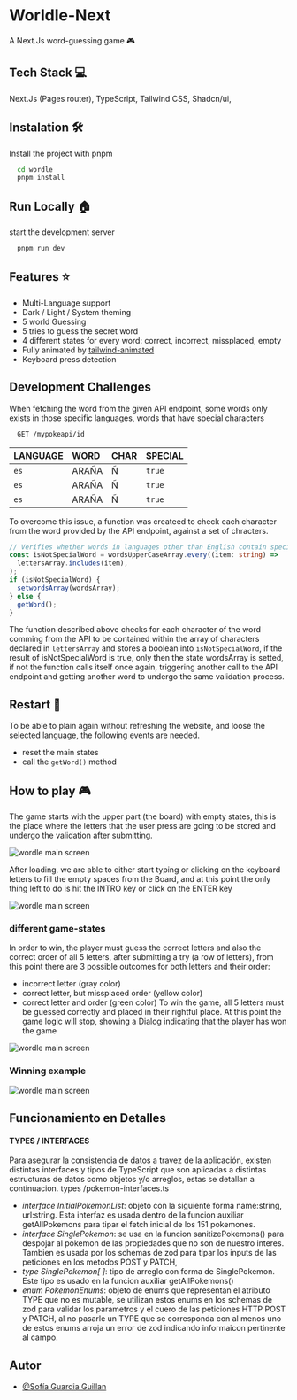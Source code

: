 # Worldle-Next

A Next.Js word-guessing game 🎮

## Tech Stack 💻

Next.Js (Pages router), TypeScript, Tailwind CSS, Shadcn/ui,

## Instalation 🛠

Install the project with pnpm

```bash
  cd wordle
  pnpm install
```

## Run Locally 🏠

start the development server

```bash
  pnpm run dev
```

## Features ⭐

- Multi-Language support
- Dark / Light / System theming
- 5 world Guessing
- 5 tries to guess the secret word
- 4 different states for every word: correct, incorrect, missplaced, empty
- Fully animated by [tailwind-animated](https://www.tailwindcss-animated.com/)
- Keyboard press detection

## Development Challenges

When fetching the word from the given API endpoint, some words only exists in those specific languages, words that have special characters

```bash
  GET /mypokeapi/id
```

| LANGUAGE | WORD  | CHAR | SPECIAL |
| :------- | :---- | :--- | ------- |
| `es`     | ARAÑA | Ñ    | `true`  |
| `es`     | ARAÑA | Ñ    | `true`  |
| `es`     | ARAÑA | Ñ    | `true`  |

To overcome this issue, a function was createed to check each character from the word provided by the API endpoint, against a set of chracters.

```typescript
// Verifies whether words in languages other than English contain special characters such as 'é', 'á', etc.
const isNotSpecialWord = wordsUpperCaseArray.every((item: string) =>
  lettersArray.includes(item),
);
if (isNotSpecialWord) {
  setwordsArray(wordsArray);
} else {
  getWord();
}
```

The function described above checks for each character of the word comming from the API to be contained within the array of characters declared in `lettersArray` and stores a boolean into `isNotSpecialWord`, if the result of isNotSpecialWord is true, only then the state wordsArray is setted, if not the function calls itself once again, triggering another call to the API endpoint and getting another word to undergo the same validation process.

## Restart 🔄️

To be able to plain again without refreshing the website, and loose the selected language, the following events are needed.

- reset the main states
- call the `getWord()` method

## How to play 🎮

The game starts with the upper part (the board) with empty states, this is the place where the letters that the user press are going to be stored and undergo the validation after submitting.

![wordle main screen](https://i.ibb.co/LkKh3GN/wordle-main.png "Initial state after boot-up")

After loading, we are able to either start typing or clicking on the keyboard letters to fill the empty spaces from the Board, and at this point the only thing left to do is hit the INTRO key or click on the ENTER key

![wordle main screen](https://i.ibb.co/LpYx4s2/wordle-typing.png "Let's start typing")

### different game-states

In order to win, the player must guess the correct letters and also the correct order of all 5 letters, after submitting a try (a row of letters), from this point there are 3 possible outcomes for both letters and their order:

- incorrect letter (gray color)
- correct letter, but missplaced order (yellow color)
- correct letter and order (green color)
  To win the game, all 5 letters must be guessed correctly and placed in their rightful place. At this point the game logic will stop, showing a Dialog indicating that the player has won the game

![wordle main screen](https://i.ibb.co/YLVxK4m/wordle-win1.png "3 different states for letters")

### Winning example

![wordle main screen](https://i.ibb.co/JmSfvBw/wordle-win2.png "3 different states for letters")

## Funcionamiento en Detalles

#### TYPES / INTERFACES

Para asegurar la consistencia de datos a travez de la aplicación, existen distintas interfaces y tipos de TypeScript que son aplicadas a distintas estructuras de datos como objetos y/o arreglos, estas se detallan a continuacion.
types /pokemon-interfaces.ts

- _interface InitialPokemonList_: objeto con la siguiente forma name:string, url:string. Esta interfaz es usada dentro de la funcion auxiliar getAllPokemons para tipar el fetch inicial de los 151 pokemones.
- _interface SinglePokemon_: se usa en la funcion sanitizePokemons() para despojar al pokemon de las propiedades que no son de nuestro interes. Tambien es usada por los schemas de zod para tipar los inputs de las peticiones en los metodos POST y PATCH,
- _type SinglePokemon[ ]_: tipo de arreglo con forma de SinglePokemon. Este tipo es usado en la funcion auxiliar getAllPokemons()
- _enum PokemonEnums_: objeto de enums que representan el atributo TYPE que no es mutable, se utilizan estos enums en los schemas de zod para validar los parametros y el cuero de las peticiones HTTP POST y PATCH, al no pasarle un TYPE que se corresponda con al menos uno de estos enums arroja un error de zod indicando informaicon pertinente al campo.

##

## Autor

- [@Sofía Guardia Guillan](https://github.com/Sogugui)
